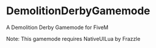 # DemolitionDerbyGamemode
A Demolition Derby Gamemode for FiveM

Note: This gamemode requires NativeUILua by Frazzle
